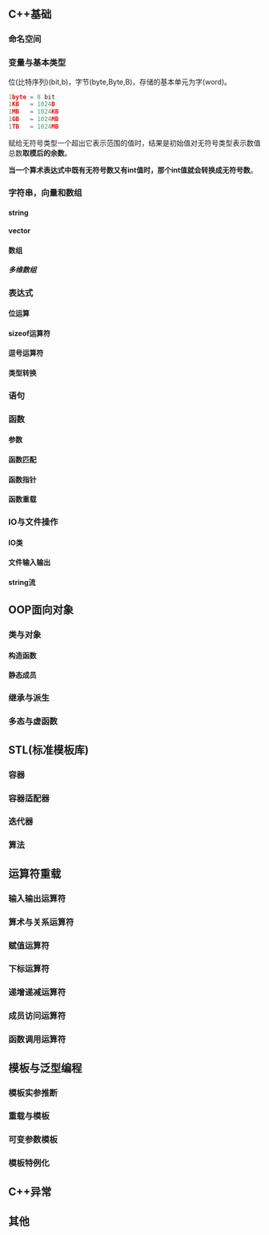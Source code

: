 ## C++基础
### 命名空间

### 变量与基本类型
位(比特序列)(bit,b)，字节(byte,Byte,B)，存储的基本单元为字(word)。

```c
1byte = 8 bit 
​​1KB   = 1024B 
1MB   = 1024KB 
1GB   = 1024MB
1TB   = 1024MB
```

赋给无符号类型一个超出它表示范围的值时，结果是初始值对无符号类型表示数值总数**取模后的余数**。

**当一个算术表达式中既有无符号数又有int值时，那个int值就会转换成无符号数**。
### 字符串，向量和数组
#### string
#### vector
#### 数组
##### 多维数组

### 表达式
#### 位运算
#### sizeof运算符
#### 逗号运算符
#### 类型转换
### 语句

### 函数
#### 参数
#### 函数匹配
#### 函数指针
#### 函数重载

### IO与文件操作
#### IO类
#### 文件输入输出
#### string流

## OOP面向对象
### 类与对象
#### 构造函数
#### 静态成员

### 继承与派生


### 多态与虚函数

## STL(标准模板库)
### 容器
### 容器适配器
### 迭代器
### 算法

## 运算符重载
### 输入输出运算符
### 算术与关系运算符
### 赋值运算符
### 下标运算符
### 递增递减运算符
### 成员访问运算符
### 函数调用运算符 

## 模板与泛型编程
### 模板实参推断
### 重载与模板
### 可变参数模板
### 模板特例化

## C++异常

## 其他
